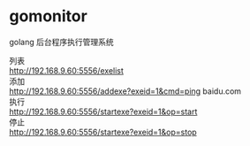 # gomonitor
golang 后台程序执行管理系统

列表  
http://192.168.9.60:5556/exelist  
添加  
http://192.168.9.60:5556/addexe?exeid=1&cmd=ping baidu.com  
执行  
http://192.168.9.60:5556/startexe?exeid=1&op=start  
停止  
http://192.168.9.60:5556/startexe?exeid=1&op=stop  
